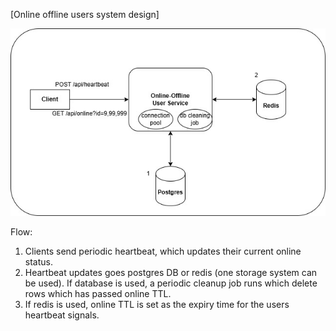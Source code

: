 [Online offline users system design]


![Online offline users system design](design.jpg)

Flow:
1. Clients send periodic heartbeat, which updates their current online status.
2. Heartbeat updates goes postgres DB or redis (one storage system can be used). If database is used, a periodic cleanup job runs which delete rows which has passed online TTL.
3. If redis is used, online TTL is set as the expiry time for the users heartbeat signals.

